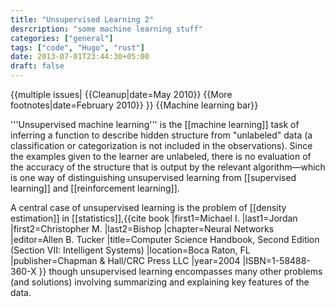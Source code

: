 ```yaml
---
title: "Unsupervised Learning 2"
desrcription: "some machine learning stuff"
categories: ["general"]
tags: ["code", "Hugo", "rust"]
date: 2013-07-01T23:44:30+05:00
draft: false
---
```


{{multiple issues|
{{Cleanup|date=May 2010}}
{{More footnotes|date=February 2010}}
}}
{{Machine learning bar}}

'''Unsupervised machine learning''' is the [[machine learning]] task of inferring a function to describe hidden structure from "unlabeled" data (a classification or categorization is not included in the observations). Since the examples given to the learner are unlabeled, there is no evaluation of the accuracy of the structure that is output by the relevant algorithm—which is one way of distinguishing unsupervised learning from [[supervised learning]] and [[reinforcement learning]].

A central case of unsupervised learning is the problem of [[density estimation]] in [[statistics]],<ref name="JordanBishop2004">{{cite book |first1=Michael I. |last1=Jordan |first2=Christopher M. |last2=Bishop |chapter=Neural Networks |editor=Allen B. Tucker |title=Computer Science Handbook, Second Edition (Section VII: Intelligent Systems) |location=Boca Raton, FL |publisher=Chapman & Hall/CRC Press LLC |year=2004 |ISBN=1-58488-360-X }}</ref> though unsupervised learning encompasses many other problems (and solutions) involving summarizing and explaining key features of the data.